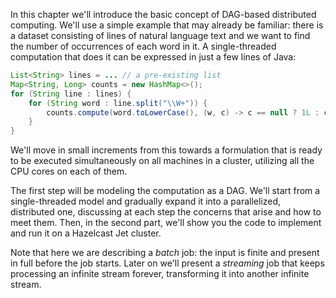 In this chapter we'll introduce the basic concept of DAG-based distributed computing. We'll use a simple example that may already be familiar: there is a dataset consisting of lines of natural language text and we want to find the number of occurrences of each word in it. A single-threaded computation that does it can be expressed in just a few lines of Java:

```java
List<String> lines = ... // a pre-existing list
Map<String, Long> counts = new HashMap<>();
for (String line : lines) {
    for (String word : line.split("\\W+")) {
        counts.compute(word.toLowerCase(), (w, c) -> c == null ? 1L : c + 1);
    }
}
```

We'll move in small increments from this towards a formulation that is ready to be executed simultaneously on all machines in a cluster, utilizing all the CPU cores on each of them.

The first step will be modeling the computation as a DAG. We'll start from a single-threaded model and gradually expand it into a parallelized, distributed one, discussing at each step the concerns that arise and how to meet them. Then, in the second part, we'll show you the code to implement and run it on a Hazelcast Jet cluster.

Note that here we are describing a _batch_ job: the input is finite
and present in full before the job starts. Later on we'll present a
_streaming_ job that keeps processing an infinite stream forever,
transforming it into another infinite stream.
